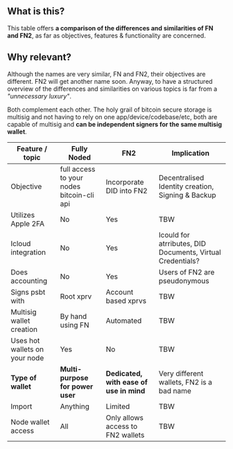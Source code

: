 ## What is this?
This table offers **a comparison of the differences and similarities of FN and FN2**, as far as objectives, features & functionality are concerned.

## Why relevant?
Although the names are very similar, FN and FN2, their objectives are different. FN2 will get another name soon. Anyway, to have a structured overview of the differences and similarities on various topics is far from a *"unnecessary luxury"*.

Both complement each other. The holy grail of bitcoin secure storage is multisig and not having to rely on one app/device/codebase/etc, both are capable of multisig and **can be independent signers for the same multisig wallet**.

| Feature / topic                  | Fully Noded                                 | FN2                                      | Implication                                       |
| ---------------------------------| --------------------------------------------| -----------------------------------------| --------------------------------------------------| 
| Objective                        | full access to your nodes bitcoin-cli api   | Incorporate DID into FN2                 | Decentralised Identity creation, Signing & Backup |
| Utilizes Apple 2FA               | No                                          | Yes                                      | TBW                                               |
| Icloud integration               | No                                          | Yes                                      | Icould for atrributes, DID Documents, Virtual Credentials?                      |
| Does accounting                  | No                                          | Yes                                      | Users of FN2 are pseudonymous                     |
| Signs psbt with                  | Root xprv                                   | Account based xprvs                      | TBW                                               |
| Multisig wallet creation         | By hand using FN                            | Automated                                | TBW                                               |
| Uses hot wallets on your node    | Yes                                         | No                                       | TBW                                               |
| **Type of wallet**               | **Multi-purpose for power user**            | **Dedicated, with ease of use in mind**  | Very different wallets, FN2 is a bad name         |
| Import                           | Anything                                    | Limited                                  | TBW                                               |
| Node wallet access               | All                                         | Only allows access to FN2 wallets        | TBW                                               |
